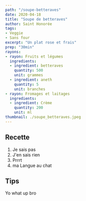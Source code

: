 ```yaml
---
path: "/soupe-betteraves"
date: 2020-04-18
title: "Soupe de betteraves"
author: Saint Honorée
tags:
- Veggie 
- Sans four
excerpt: "Un plat rose et frais"
prep: "30min"
rayons:
- rayon: Fruits et légumes
  ingredients:
  - ingredient: betteraves
    quantity: 500
    unit: grammes
  - ingredient: aneth
    quantity: 5
    unit: branches
- rayon: Fromages et laitages
  ingredients:
  - ingredient: Crème
    quantity: 200
    unit: ml
thumbnail: ./soupe_betteraves.jpeg
---
```


## Recette

1. Je sais pas 
2. J'en sais rien
3. Prrrt
4. ma Langue au chat

## Tips

Yo what up bro